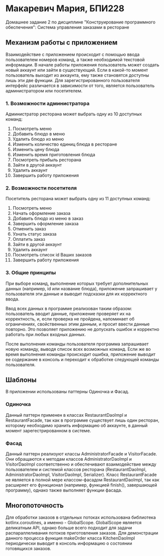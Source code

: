 # Макаревич Мария, БПИ228
Домашнее задание 2 по дисциплине "Конструирование программного обеспечения": Система управления заказами в ресторане
## Механизм работы с приложением
Взаимодействие с приложением происходит с помощью ввода пользователем номеров команд, а также необходимой текстовой информации. 
В начале работы приложения пользователь может создать новый аккаунт или зайти в существующий. 
Если в какой-то момент пользователь выходит из аккаунта, ему также становятся доступны лишь эти две функции.
Для зарегистрированного пользователя интерфейс различается в зависимости от того, является пользователь администратором или посетителем.

### 1. Возможности администратора
Администратор ресторана может выбрать одну из 10 доступных команд:

1. Посмотреть меню
2. Добавить блюдо в меню
3. Удалить блюдо из меню
4. Изменить количество единиц блюда в ресторане
5. Изменить цену блюда
6. Изменить время приготовления блюда
7. Посмотреть прибыль ресторана
8. Зайти в другой аккаунт
9. Удалить аккаунт
10. Завершить работу приложения

### 2. Возможности посетителя
Посетитель ресторана может выбрать одну из 11 доступных команд:

1. Посмотреть меню
2. Начать оформление заказа
3. Добавить блюдо из меню в заказ
4. Завершить оформление заказа
5. Отменить заказ
6. Узнать статус заказа
7. Оплатить заказ
8. Зайти в другой аккаунт
9. Удалить аккаунт
10. Посмотреть список id Ваших заказов
11. Завершить работу приложения
### 3. Общие принципы
При выборе команд, выполнение которых требует дополнительных данных (например, id или название блюда), приложение запрашивает у пользователя эти данные и выводит подсказки для их корректного ввода.

Ввод всех данных в программе реализован таким образом: пользователь вводит данные, приложение проверяет их на корректность, и, если проверка не пройдена, напоминает об ограничениях, свойственных этим данным, и просит ввести данные повторно. Это позволяет приложению не допускать ошибок и корректно работать при любых входных данных.

После выполнения команды пользователя программа запрашивает новую команду, выводя список всех возможных команд. Если же во время выполнения команды происходит ошибка, приложение выводит ее содержание в консоль и переходит к обработке следующей команды пользователя.

## Шаблоны
В приложении использованы паттерны Одиночка и Фасад.
### Одиночка
Данный паттерн применен в классах RestaurantDaoImpl и RestaurantFacade, так как в программе существует лишь один ресторан, которому необходимо хранить информацию об аккаунте, в данный момент зарегестрированном в системе.
### Фасад
Данный паттерн реализуют классы AdministratorFacade и VisitorFacade. Они обращаются к методам классов AdministratorDaoImpl и VisitorDaoImpl соответственно и обеспечивают взаимодействие между пользователем и системой классов ресторана (RestaurantDaoImpl, AdministratorDaoImpl, VisitorDaoImpl, Serializer). Класс RestaurantFacade не является в полной мере классом-фасадом RestaurantDaoImpl, так как расширяет его функционал (например, функцией finish(), завершающей программу), однако также выполняет функции фасада.

## Многопоточность
Для обработки заказов в отдельных потоках использована библиотека kotlinx.coroutines, а именно - GlobalScope. GlobalScope является деликатным API, однако больше всего подходит для задачи распараллеливания потоков приготовления заказов. Для демонстрации данного процесса функция makeOrder класса KitchenDaoImpl периодически выводит в консоль информацию о состоянии готовящихся заказов.
